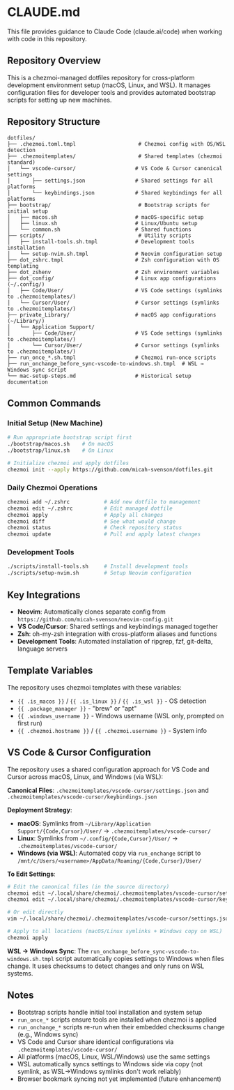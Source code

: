 # CLAUDE.md

This file provides guidance to Claude Code (claude.ai/code) when working with code in this repository.

## Repository Overview

This is a chezmoi-managed dotfiles repository for cross-platform development environment setup (macOS, Linux, and WSL). It manages configuration files for developer tools and provides automated bootstrap scripts for setting up new machines.

## Repository Structure

```
dotfiles/
├── .chezmoi.toml.tmpl                    # Chezmoi config with OS/WSL detection
├── .chezmoitemplates/                    # Shared templates (chezmoi standard)
│   └── vscode-cursor/                   # VS Code & Cursor canonical settings
│       ├── settings.json                # Shared settings for all platforms
│       └── keybindings.json             # Shared keybindings for all platforms
├── bootstrap/                            # Bootstrap scripts for initial setup
│   ├── macos.sh                         # macOS-specific setup
│   ├── linux.sh                         # Linux/Ubuntu setup
│   └── common.sh                        # Shared functions
├── scripts/                              # Utility scripts
│   ├── install-tools.sh.tmpl            # Development tools installation
│   └── setup-nvim.sh.tmpl               # Neovim configuration setup
├── dot_zshrc.tmpl                       # Zsh configuration with OS templating
├── dot_zshenv                           # Zsh environment variables
├── dot_config/                          # Linux app configurations (~/.config/)
│   ├── Code/User/                       # VS Code settings (symlinks to .chezmoitemplates/)
│   └── Cursor/User/                     # Cursor settings (symlinks to .chezmoitemplates/)
├── private_Library/                     # macOS app configurations (~/Library/)
│   └── Application Support/
│       ├── Code/User/                   # VS Code settings (symlinks to .chezmoitemplates/)
│       └── Cursor/User/                 # Cursor settings (symlinks to .chezmoitemplates/)
├── run_once_*.sh.tmpl                   # Chezmoi run-once scripts
├── run_onchange_before_sync-vscode-to-windows.sh.tmpl  # WSL → Windows sync script
└── mac-setup-steps.md                   # Historical setup documentation
```

## Common Commands

### Initial Setup (New Machine)
```bash
# Run appropriate bootstrap script first
./bootstrap/macos.sh    # On macOS
./bootstrap/linux.sh    # On Linux

# Initialize chezmoi and apply dotfiles
chezmoi init --apply https://github.com/micah-svenson/dotfiles.git
```

### Daily Chezmoi Operations
```bash
chezmoi add ~/.zshrc           # Add new dotfile to management
chezmoi edit ~/.zshrc          # Edit managed dotfile
chezmoi apply                  # Apply all changes
chezmoi diff                   # See what would change
chezmoi status                 # Check repository status
chezmoi update                 # Pull and apply latest changes
```

### Development Tools
```bash
./scripts/install-tools.sh     # Install development tools
./scripts/setup-nvim.sh        # Setup Neovim configuration
```

## Key Integrations

- **Neovim**: Automatically clones separate config from `https://github.com/micah-svenson/neovim-config.git`
- **VS Code/Cursor**: Shared settings and keybindings managed together
- **Zsh**: oh-my-zsh integration with cross-platform aliases and functions
- **Development Tools**: Automated installation of ripgrep, fzf, git-delta, language servers

## Template Variables

The repository uses chezmoi templates with these variables:
- `{{ .is_macos }}` / `{{ .is_linux }}` / `{{ .is_wsl }}` - OS detection
- `{{ .package_manager }}` - "brew" or "apt"
- `{{ .windows_username }}` - Windows username (WSL only, prompted on first run)
- `{{ .chezmoi.hostname }}` / `{{ .chezmoi.username }}` - System info

## VS Code & Cursor Configuration

The repository uses a shared configuration approach for VS Code and Cursor across macOS, Linux, and Windows (via WSL):

**Canonical Files**: `.chezmoitemplates/vscode-cursor/settings.json` and `.chezmoitemplates/vscode-cursor/keybindings.json`

**Deployment Strategy**:
- **macOS**: Symlinks from `~/Library/Application Support/{Code,Cursor}/User/` → `.chezmoitemplates/vscode-cursor/`
- **Linux**: Symlinks from `~/.config/{Code,Cursor}/User/` → `.chezmoitemplates/vscode-cursor/`
- **Windows (via WSL)**: Automated copy via `run_onchange` script to `/mnt/c/Users/<username>/AppData/Roaming/{Code,Cursor}/User/`

**To Edit Settings**:
```bash
# Edit the canonical files (in the source directory)
chezmoi edit ~/.local/share/chezmoi/.chezmoitemplates/vscode-cursor/settings.json
chezmoi edit ~/.local/share/chezmoi/.chezmoitemplates/vscode-cursor/keybindings.json

# Or edit directly
vim ~/.local/share/chezmoi/.chezmoitemplates/vscode-cursor/settings.json

# Apply to all locations (macOS/Linux symlinks + Windows copy on WSL)
chezmoi apply
```

**WSL → Windows Sync**:
The `run_onchange_before_sync-vscode-to-windows.sh.tmpl` script automatically copies settings to Windows when files change. It uses checksums to detect changes and only runs on WSL systems.

## Notes

- Bootstrap scripts handle initial tool installation and system setup
- `run_once_*` scripts ensure tools are installed when chezmoi is applied
- `run_onchange_*` scripts re-run when their embedded checksums change (e.g., Windows sync)
- VS Code and Cursor share identical configurations via `.chezmoitemplates/vscode-cursor/`
- All platforms (macOS, Linux, WSL/Windows) use the same settings
- WSL automatically syncs settings to Windows side via copy (not symlink, as WSL→Windows symlinks don't work reliably)
- Browser bookmark syncing not yet implemented (future enhancement)
